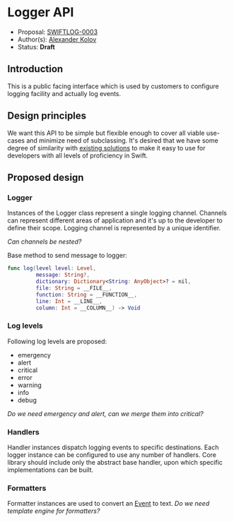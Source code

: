 # Logger API

* Proposal: [SWIFTLOG-0003](https://github.com/akolov/swift-logging/blob/master/proposals/0003-logger-api.md)
* Author(s): [Alexander Kolov](https://github.com/akolov)
* Status: **Draft**

## Introduction

This is a public facing interface which is used by customers to configure logging facility and actually log events.

## Design principles

We want this API to be simple but flexible enough to cover all viable use-cases and minimize need of subclassing.
It's desired that we have some degree of similarity with [existing solutions](https://github.com/akolov/swift-logging/blob/master/proposals/0000-reference-projects.md) to make it easy to use for developers with all levels of proficiency in Swift.

## Proposed design

### Logger

Instances of the Logger class represent a single logging channel. Channels can represent different areas of application and it's up to the developer to define their scope. Logging channel is represented by a unique identifier.

_Can channels be nested?_

Base method to send message to logger:

```swift
func log(level level: Level,
         message: String?,
         dictionary: Dictionary<String: AnyObject>? = nil,
         file: String = __FILE__,
         function: String = __FUNCTION__,
         line: Int = __LINE__,
         column: Int = __COLUMN__) -> Void
```

### Log levels

Following log levels are proposed:

* emergency
* alert
* critical
* error
* warning
* info
* debug

_Do we need emergency and alert, can we merge them into critical?_

### Handlers

Handler instances dispatch logging events to specific destinations. Each logger instance can be configured to use any number of handlers.
Core library should include only the abstract base handler, upon which specific implementations can be built.

### Formatters

Formatter instances are used to convert an [Event](https://github.com/akolov/swift-logging/blob/master/proposals/0002-event-interface.md) to text.
_Do we need template engine for formatters?_
